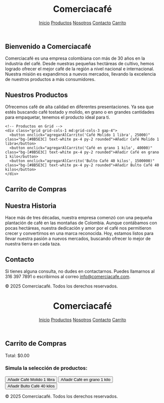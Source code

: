<!DOCTYPE html>
<html lang="es">

<head>
  <meta charset="UTF-8">
  <meta name="viewport" content="width=device-width, initial-scale=1.0">
  <title>Comerciacafé</title>
  <script src="https://cdn.tailwindcss.com"></script>
  <script>
    let carrito = [];

    function agregarAlCarrito(nombre, precio) {
      const producto = { nombre, precio };
      carrito.push(producto);
      actualizarCarrito();
    }

    function actualizarCarrito() {
      const lista = document.getElementById("lista-carrito");
      lista.innerHTML = "";
      let total = 0;
      carrito.forEach((producto, index) => {
        total += producto.precio;
        const item = document.createElement("li");
        item.className = "mb-2";
        item.textContent = `${producto.nombre} - $${producto.precio.toFixed(2)}`;
        lista.appendChild(item);
      });
      document.getElementById("total-carrito").textContent = `Total: $${total.toFixed(2)}`;
    }
  </script>
</head>

<body class="bg-white text-gray-800">
  <!-- Navegación -->
  <header class="bg-[#5C4033] p-4 text-white flex justify-between items-center">
    <h1 class="text-2xl font-bold">Comerciacafé</h1>
    <nav class="space-x-4">
      <a href="inicio.html" class="hover:underline">Inicio</a>
      <a href="productos.html" class="hover:underline">Productos</a>
      <a href="nosotros.html" class="hover:underline">Nosotros</a>
      <a href="contacto.html" class="hover:underline">Contacto</a>
      <a href="carrito.html" class="hover:underline font-bold">Carrito</a>
    </nav>
  </header>

  <!-- Sección de Inicio -->
  <section class="p-8 text-center">
    <h2 class="text-3xl font-bold mb-4">Bienvenido a Comerciacafé</h2>
    <p class="text-lg">Comerciacafé es una empresa colombiana con más de 30 años en la industria del café. Desde nuestras pequeñas hectáreas de cultivo, hemos logrado ofrecer el mejor café de la región a nivel nacional e internacional. Nuestra misión es expandirnos a nuevos mercados, llevando la excelencia de nuestros productos a más consumidores.</p>
  </section>

  <!-- Productos -->
  <section class="p-8">
    <h2 class="text-2xl font-bold mb-4">Nuestros Productos</h2>
    <p class="text-lg mb-6">Ofrecemos café de alta calidad en diferentes presentaciones. Ya sea que estés buscando café tostado y molido, en grano o en grandes cantidades para empaquetar, tenemos el producto ideal para ti.</p>
    
    <!-- Productos en Grid -->
    <div class="grid grid-cols-1 md:grid-cols-3 gap-4">
      <button onclick="agregarAlCarrito('Café Molido 1 libra', 25000)" class="bg-[#8B5E3C] text-white px-4 py-2 rounded">Añadir Café Molido 1 libra</button>
      <button onclick="agregarAlCarrito('Café en grano 1 kilo', 40000)" class="bg-[#8B5E3C] text-white px-4 py-2 rounded">Añadir Café en grano 1 kilo</button>
      <button onclick="agregarAlCarrito('Bulto Café 40 kilos', 1500000)" class="bg-[#8B5E3C] text-white px-4 py-2 rounded">Añadir Bulto Café 40 kilos</button>
    </div>
  </section>

  <!-- Carrito -->
  <section class="p-8">
    <h2 class="text-2xl font-bold mb-4">Carrito de Compras</h2>
    <ul id="lista-carrito" class="mb-4"></ul>
    <p id="total-carrito" class="font-semibold"></p>
  </section>

  <!-- Sección Nosotros -->
  <section class="p-8 bg-gray-100">
    <h2 class="text-2xl font-bold mb-4">Nuestra Historia</h2>
    <p class="text-lg">Hace más de tres décadas, nuestra empresa comenzó con una pequeña plantación de café en las montañas de Colombia. Aunque contábamos con pocas hectáreas, nuestra dedicación y amor por el café nos permitieron crecer y convertirnos en una marca reconocida. Hoy, estamos listos para llevar nuestra pasión a nuevos mercados, buscando ofrecer lo mejor de nuestra tierra en cada taza.</p>
  </section>

  <!-- Sección de Contacto -->
  <section class="p-8">
    <h2 class="text-2xl font-bold mb-4">Contacto</h2>
    <p class="text-lg">Si tienes alguna consulta, no dudes en contactarnos. Puedes llamarnos al 316 397 7891 o escribirnos al correo <a href="mailto:info@comerciacafe.com" class="text-[#5C4033]">info@comerciacafe.com</a>.</p>
  </section>

  <!-- Footer -->
  <footer class="bg-gray-100 text-center p-4 mt-8">
    <p>&copy; 2025 Comerciacafé. Todos los derechos reservados.</p>
  </footer>

</body>

</html>
<!DOCTYPE html>
<html lang="es">

<head>
  <meta charset="UTF-8">
  <meta name="viewport" content="width=device-width, initial-scale=1.0">
  <title>Comerciacafé</title>
  <script src="https://cdn.tailwindcss.com"></script>
  <script>
    // Arreglo donde se guardan los productos del carrito
    let carrito = [];

    // Función para agregar productos al carrito
    function agregarAlCarrito(nombre, precio) {
      const producto = { nombre, precio };
      carrito.push(producto); // Se agrega el producto al carrito
      actualizarCarrito(); // Actualizamos la vista del carrito
    }

    // Función para actualizar el carrito (mostrar productos y total)
    function actualizarCarrito() {
      const lista = document.getElementById("lista-carrito"); // Obtenemos la lista de productos del carrito
      lista.innerHTML = ""; // Limpiamos la lista antes de agregar los nuevos productos
      let total = 0;

      // Iteramos sobre los productos en el carrito
      carrito.forEach((producto, index) => {
        total += producto.precio; // Sumamos el precio del producto al total
        const item = document.createElement("li");
        item.className = "mb-2";
        item.textContent = `${producto.nombre} - $${producto.precio.toFixed(2)}`;
        lista.appendChild(item); // Agregamos el producto a la lista
      });

      // Actualizamos el total en la interfaz
      document.getElementById("total-carrito").textContent = `Total: $${total.toFixed(2)}`;
    }
  </script>
</head>

<body class="bg-white text-gray-800">
  <!-- Navegación -->
  <header class="bg-[#5C4033] p-4 text-white flex justify-between items-center">
    <h1 class="text-2xl font-bold">Comerciacafé</h1>
    <nav class="space-x-4">
      <a href="inicio.html" class="hover:underline">Inicio</a>
      <a href="productos.html" class="hover:underline">Productos</a>
      <a href="nosotros.html" class="hover:underline">Nosotros</a>
      <a href="contacto.html" class="hover:underline">Contacto</a>
      <a href="carrito.html" class="hover:underline font-bold">Carrito</a>
    </nav>
  </header>

  <!-- Sección de Carrito -->
  <section class="p-8">
    <h2 class="text-2xl font-bold mb-4">Carrito de Compras</h2>
    <ul id="lista-carrito" class="mb-4"></ul>
    <p id="total-carrito" class="font-semibold">Total: $0.00</p>
  </section>

  <!-- Simulación de productos para agregar al carrito -->
  <section class="p-8">
    <h3 class="text-xl font-bold mb-4">Simula la selección de productos:</h3>
    <div class="grid grid-cols-1 md:grid-cols-3 gap-4">
      <button onclick="agregarAlCarrito('Café Molido 1 libra', 25000)" class="bg-[#8B5E3C] text-white px-4 py-2 rounded">Añadir Café Molido 1 libra</button>
      <button onclick="agregarAlCarrito('Café en grano 1 kilo', 40000)" class="bg-[#8B5E3C] text-white px-4 py-2 rounded">Añadir Café en grano 1 kilo</button>
      <button onclick="agregarAlCarrito('Bulto Café 40 kilos', 1500000)" class="bg-[#8B5E3C] text-white px-4 py-2 rounded">Añadir Bulto Café 40 kilos</button>
    </div>
  </section>

  <!-- Footer -->
  <footer class="bg-gray-100 text-center p-4 mt-8">
    <p>&copy; 2025 Comerciacafé. Todos los derechos reservados.</p>
  </footer>

</body>

</html>
